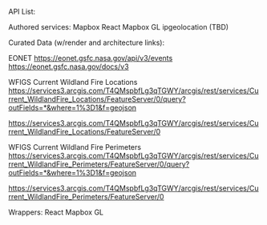 API List:

Authored services:
Mapbox
React Mapbox GL
ipgeolocation (TBD)


Curated Data (w/render and architecture links):

EONET
https://eonet.gsfc.nasa.gov/api/v3/events
https://eonet.gsfc.nasa.gov/docs/v3


WFIGS Current Wildland Fire Locations
https://services3.arcgis.com/T4QMspbfLg3qTGWY/arcgis/rest/services/Current_WildlandFire_Locations/FeatureServer/0/query?outFields=*&where=1%3D1&f=geojson

https://services3.arcgis.com/T4QMspbfLg3qTGWY/arcgis/rest/services/Current_WildlandFire_Locations/FeatureServer/0

WFIGS Current Wildland Fire Perimeters
https://services3.arcgis.com/T4QMspbfLg3qTGWY/arcgis/rest/services/Current_WildlandFire_Perimeters/FeatureServer/0/query?outFields=*&where=1%3D1&f=geojson

https://services3.arcgis.com/T4QMspbfLg3qTGWY/arcgis/rest/services/Current_WildlandFire_Perimeters/FeatureServer/0

Wrappers:
React Mapbox GL